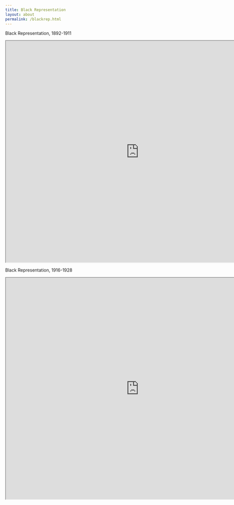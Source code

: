 ```yaml
---
title: Black Representation
layout: about
permalink: /blackrep.html
---
```


Black Representation, 1892-1911

<iframe style='width: 850px; height: 709px;' src='https://voyant-tools.org/tool/Bubbles/?stopList=keywords-ebea4d30342c885b9e024e01cb638c2e&speed=20&corpus=4e047055ee11c4a9101b6aad4b1d04ee'></iframe>

Black Representation, 1916-1928

<iframe style='width: 850px; height: 709px;' src='https://voyant-tools.org/tool/Bubbles/?stopList=keywords-cf364d59ae241190cb03c380db7bf1d4&speed=20&corpus=2238ca4e1a69b49383e597ae8493a568'></iframe>
